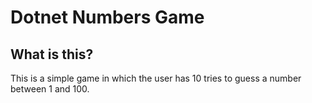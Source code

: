 # Dotnet Numbers Game

## What is this?
This is a simple game in which the user has 10 tries to guess a number between 1 and 100. 